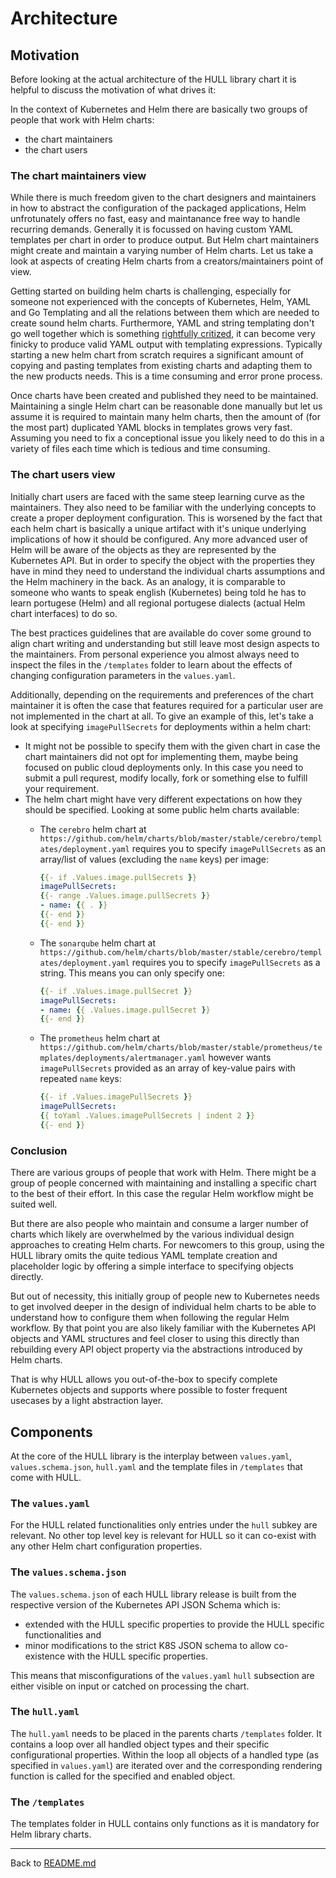 # Architecture

## Motivation

Before looking at the actual architecture of the HULL library chart it is helpful to discuss the motivation of what drives it:

In the context of Kubernetes and Helm there are basically two groups of people that work with Helm charts:
- the chart maintainers
- the chart users

### The chart maintainers view

While there is much freedom given to the chart designers and maintainers in how to abstract the configuration of the packaged applications, Helm unfrotunately offers no fast, easy and maintanance free way to handle recurring demands. Generally it is focussed on having custom YAML templates per chart in order to produce output. But Helm chart maintainers might create and maintain a varying number of Helm charts. Let us take a look at aspects of creating Helm charts from a creators/maintainers point of view. 

Getting started on building helm charts is challenging, especially for someone not experienced with the concepts of Kubernetes, Helm, YAML and Go Templating and all the relations between them which are needed to create sound helm charts. Furthermore, YAML and string templating don't go well together which is something [rightfully critized](https://grafana.com/blog/2020/01/09/introducing-tanka-our-way-of-deploying-to-kubernetes/), it can become very finicky to produce valid YAML output with templating expressions. Typically starting a new helm chart from scratch requires a significant amount of copying and pasting templates from existing charts and adapting them to the new products needs. This is a time consuming and error prone process. 
 
Once charts have been created and published they need to be maintained. Maintaining a single Helm chart can be reasonable done manually but let us assume it is required to maintain many helm charts, then the amount of (for the most part) duplicated YAML blocks in templates grows very fast. Assuming you need to fix a conceptional issue you likely need to do this in a variety of files each time which is tedious and time consuming.

### The chart users view

Initially chart users are faced with the same steep learning curve as the maintainers. They also need to be familiar with the underlying concepts to create a proper deployment configuration. This is worsened by the fact that each helm chart is basically a unique artifact with it's unique underlying implications of how it should be configured. Any more advanced user of Helm will be aware of the objects as they are represented by the Kubernetes API. But in order to specify the object with the properties they have in mind they need to understand the individual charts assumptions and the Helm machinery in the back. As an analogy, it is comparable to someone who wants to speak english (Kubernetes) being told he has to learn portugese (Helm) and all regional portugese dialects (actual Helm chart interfaces) to do so.

The best practices guidelines that are available do cover some ground to align chart writing and understanding but still leave most design aspects to the maintainers. From personal experience you almost always need to inspect the files in the `/templates` folder to learn about the effects of changing configuration parameters in the `values.yaml`. 

Additionally, depending on the requirements and preferences of the chart maintainer it is often the case that features required for a particular user are not implemented in the chart at all. To give an example of this, let's take a look at specifying `imagePullSecrets` for deployments within a helm chart:
- It might not be possible to specify them with the given chart in case the chart maintainers did not opt for implementing them, maybe being focused on public cloud deployments only. In this case you need to submit a pull requrest, modify locally, fork or something else to fulfill your requirement.
- The helm chart might have very different expectations on how they should be specified. Looking at some public helm charts available:
  - The `cerebro` helm chart at `https://github.com/helm/charts/blob/master/stable/cerebro/templates/deployment.yaml` requires you to specify `imagePullSecrets` as an array/list of values (excluding the `name` keys) per image:
  
    ```yaml
    {{- if .Values.image.pullSecrets }}
    imagePullSecrets:
    {{- range .Values.image.pullSecrets }}
    - name: {{ . }}
    {{- end }}
    {{- end }}
    ```
  - The `sonarqube` helm chart at `https://github.com/helm/charts/blob/master/stable/cerebro/templates/deployment.yaml` requires you to specify `imagePullSecrets` as a string. This means you can only specify one:
  
    ```yaml
    {{- if .Values.image.pullSecret }}
    imagePullSecrets:
    - name: {{ .Values.image.pullSecret }}
    {{- end }}
    ```

  - The `prometheus` helm chart at `https://github.com/helm/charts/blob/master/stable/prometheus/templates/deployments/alertmanager.yaml` however wants `imagePullSecrets` provided as an array of key-value pairs with repeated `name` keys:
  
    ```yaml
    {{- if .Values.imagePullSecrets }}
    imagePullSecrets:
    {{ toYaml .Values.imagePullSecrets | indent 2 }}
    {{- end }}
    ```

### Conclusion

There are various groups of people that work with Helm. There might be a group of people concerned with maintaining and installing a specific chart to the best of their effort. In this case the regular Helm workflow might be suited well.

But there are also people who maintain and consume a larger number of charts which likely are overwhelmed by the various individual design approaches to creating Helm charts. For newcomers to this group, using the HULL library omits the quite tedious YAML template creation and placeholder logic by offering a simple interface to specifying objects directly.

But out of necessity, this initially group of people new to Kubernetes needs to get involved deeper in the design of individual helm charts to be able to understand how to configure them when following the regular Helm workflow. By that point you are also likely familiar with the Kubernetes API objects and YAML structures and feel closer to using this directly than rebuilding every API object property via the abstractions introduced by Helm charts. 

That is why HULL allows you out-of-the-box to specify complete Kubernetes objects and supports where possible to foster frequent usecases by a light abstraction layer.

## Components

At the core of the HULL library is the interplay between `values.yaml`, `values.schema.json`, `hull.yaml` and the template files in `/templates` that come with HULL.

### The `values.yaml`

For the HULL related functionalities only entries under the `hull` subkey are relevant. No other top level key is relevant for HULL so it can co-exist with any other Helm chart configuration properties.

### The `values.schema.json`

The `values.schema.json` of each HULL library release is built from the respective version of the Kubernetes API JSON Schema which is:
- extended with the HULL specific properties to provide the HULL specific functionalities and
- minor modifications to the strict K8S JSON schema to allow co-existence with the HULL specific properties.

This means that misconfigurations of the `values.yaml` `hull` subsection are either visible on input or catched on processing the chart.

### The `hull.yaml`

The `hull.yaml` needs to be placed in the parents charts `/templates` folder. It contains a loop over all handled object types and their specific configurational properties. Within the loop all objects of a handled type (as specified in `values.yaml`) are iterated over and the corresponding rendering function is called for the specified and enabled object. 

### The `/templates`

The templates folder in HULL contains only functions as it is mandatory for Helm library charts. 

---
Back to [README.md](./../README.md)